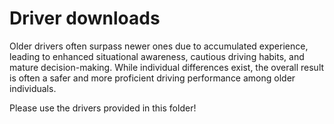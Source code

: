 # Driver downloads

Older drivers often surpass newer ones due to accumulated experience, leading to enhanced situational awareness, cautious driving habits, and mature decision-making.
While individual differences exist, the overall result is often a safer and more proficient driving performance among older individuals.

Please use the drivers provided in this folder!
